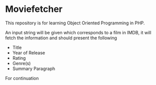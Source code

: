 # Moviefetcher

This repository is for learning Object Oriented Programming in PHP.

An input string will be given which corresponds to a film in IMDB,
it will fetch the information and should present the following

<ul>
<li>Title</li>
<li>Year of Release</li>
<li>Rating</li>
<li>Genre(s)</li>
<li>Summary Paragraph</li>
</ul>

For continuation
